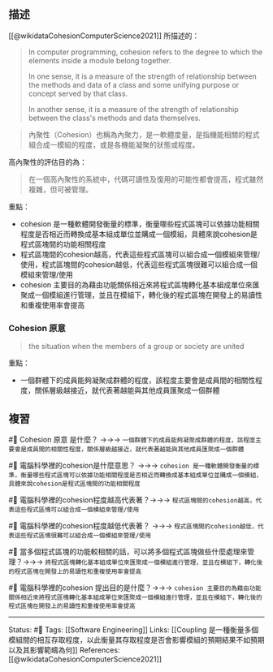 




## 描述
[[@wikidataCohesionComputerScience2021]] 所描述的：
> In computer programming, cohesion refers to the degree to which the elements inside a module belong together.
> 
> In one sense, it is a measure of the strength of relationship between the methods and data of a class and some unifying purpose or concept served by that class.
> 
> In another sense, it is a measure of the strength of relationship between the class's methods and data themselves.


> 內聚性（Cohesion）也稱為內聚力，是一軟體度量，是指機能相關的程式組合成一模組的程度，或是各機能凝聚的狀態或程度。

高內聚性的評估目的為：
> 在一個高內聚性的系統中，代碼可讀性及復用的可能性都會提高，程式雖然複雜，但可被管理。


重點：
- cohesion 是一種軟體開發衡量的標準，衡量哪些程式區塊可以依據功能相關程度是否相近而轉換成基本組成單位並購成一個模組，具體來說cohesion是程式區塊間的功能相關程度
- 程式區塊間的cohesion越高，代表這些程式區塊可以組合成一個模組來管理/使用，程式區塊間的cohesion越低，代表這些程式區塊很難可以組合成一個模組來管理/使用
- cohesion 主要目的為藉由功能關係相近來將程式區塊轉化基本組成單位來匯聚成一個模組進行管理，並且在模組下，轉化後的程式區塊在開發上的易讀性和重複使用率會提高





### Cohesion 原意

> the situation when the members of a group or society are united

重點：
- 一個群體下的成員能夠凝聚成群體的程度，該程度主要會是成員間的相關性程度，關係層級越接近，就代表著越能與其他成員匯聚成一個群體

## 複習
#🧠 Cohesion 原意 是什麼？ ->->-> `一個群體下的成員能夠凝聚成群體的程度，該程度主要會是成員間的相關性程度，關係層級越接近，就代表著越能與其他成員匯聚成一個群體`
<!--SR:!2022-07-27,6,250-->

#🧠 電腦科學裡的cohesion是什麼意思？ ->->-> `cohesion 是一種軟體開發衡量的標準，衡量哪些程式區塊可以依據功能相關程度是否相近而轉換成基本組成單位並購成一個模組，具體來說cohesion是程式區塊間的功能相關程度`
<!--SR:!2022-07-29,8,250-->

#🧠 電腦科學裡的cohesion程度越高代表著？->->-> `程式區塊間的cohesion越高，代表這些程式區塊可以組合成一個模組來管理/使用`
<!--SR:!2022-07-29,8,250-->

#🧠 電腦科學裡的cohesion程度越低代表著？ ->->-> `程式區塊間的cohesion越低，代表這些程式區塊很難可以組合成一個模組來管理/使用`
<!--SR:!2022-07-30,9,250-->

#🧠 當多個程式區塊的功能較相關的話，可以將多個程式區塊做些什麼處理來管理？->->-> `將程式區塊轉化基本組成單位來匯聚成一個模組進行管理，並且在模組下，轉化後的程式區塊在開發上的易讀性和重複使用率會提高`
<!--SR:!2022-07-23,2,230-->

#🧠 電腦科學裡的cohesion 提出目的是什麼？->->-> `cohesion 主要目的為藉由功能關係相近來將程式區塊轉化基本組成單位來匯聚成一個模組進行管理，並且在模組下，轉化後的程式區塊在開發上的易讀性和重複使用率會提高`
<!--SR:!2022-07-27,6,250-->

---
Status: #🌱 
Tags:
[[Software Engineering]]
Links:
[[Coupling 是一種衡量多個模組間的相互存取程度，以此衡量其存取程度是否會影響模組的預期結果不如預期以及其影響範疇為何]]
References:
[[@wikidataCohesionComputerScience2021]]